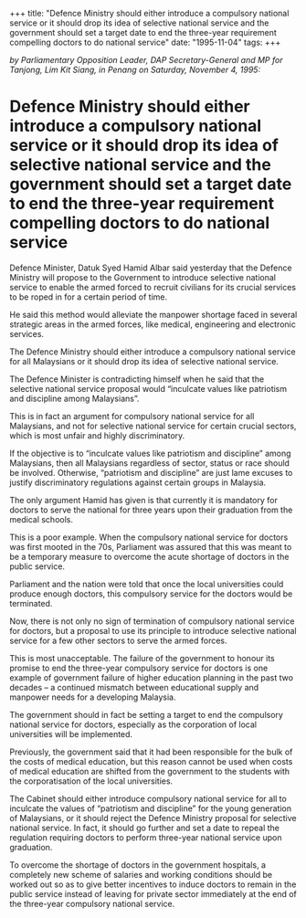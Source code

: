 +++ 
title: "Defence Ministry should either introduce a compulsory national service or it should drop its idea of selective national service and the government should set a target date to end the three-year requirement compelling doctors to do national service"
date: "1995-11-04"
tags:
+++

_by Parliamentary Opposition Leader, DAP Secretary-General and MP for Tanjong, Lim Kit Siang, in Penang on Saturday, November 4, 1995:_

# Defence Ministry should either introduce a compulsory national service or it should drop its idea of selective national service and the government should set a target date to end the three-year requirement compelling doctors to do national service

Defence Minister, Datuk Syed Hamid Albar said yesterday that the Defence Ministry will propose to the Government to introduce selective national service to enable the armed forced to recruit civilians for its crucial services to be roped in for a certain period of time.</u>

He said this method would alleviate the manpower shortage faced in several strategic areas in the armed forces, like medical, engineering and electronic services.

The Defence Ministry should either introduce a compulsory national service for all Malaysians or it should drop its idea of selective national service.

The Defence Minister is contradicting himself when he said that the selective national service proposal would “inculcate values like patriotism and discipline among Malaysians”.

This is in fact an argument for compulsory national service for all Malaysians, and not for selective national service for certain crucial sectors, which is most unfair and highly discriminatory.

If the objective is to “inculcate values like patriotism and discipline” among Malaysians, then all Malaysians regardless of sector, status or race should be involved. Otherwise, “patriotism and discipline” are just lame excuses to justify discriminatory regulations against certain groups in Malaysia.

The only argument Hamid has given is that currently it is mandatory for doctors to serve the national for three years upon their graduation from the medical schools.

This is a poor example. When the compulsory national service for doctors was first mooted in the 70s, Parliament was assured that this was meant to be a temporary measure to overcome the acute shortage of doctors in the public service.

Parliament and the nation were told that once the local universities could produce enough doctors, this compulsory service for the doctors would be terminated.

Now, there is not only no sign of termination of compulsory national service for doctors, but a proposal to use its principle to introduce selective national service for a few other sectors to serve the armed forces.

This is most unacceptable. The failure of the government to honour its promise to end the three-year compulsory service for doctors is one example of government failure of higher education planning in the past two decades – a continued mismatch between educational supply and manpower needs for a developing Malaysia.

The government should in fact be setting a target to end the compulsory national service for doctors, especially as the corporation of local universities will be implemented.

Previously, the government said that it had been responsible for the bulk of the costs of medical education, but this reason cannot be used when costs of medical education are shifted from the government to the students with the corporatisation of the local universities.

The Cabinet should either introduce compulsory national service for all to inculcate the values of “patriotism and discipline” for the young generation of Malaysians, or it should reject the Defence Ministry proposal for selective national service. In fact, it should go further and set a date to repeal the regulation requiring doctors to perform three-year national service upon graduation.

To overcome the shortage of doctors in the government hospitals, a completely new scheme of salaries and working conditions should be worked out so as to give better incentives to induce doctors to remain in the public service instead of leaving for private sector immediately at the end of the three-year compulsory national service. 
